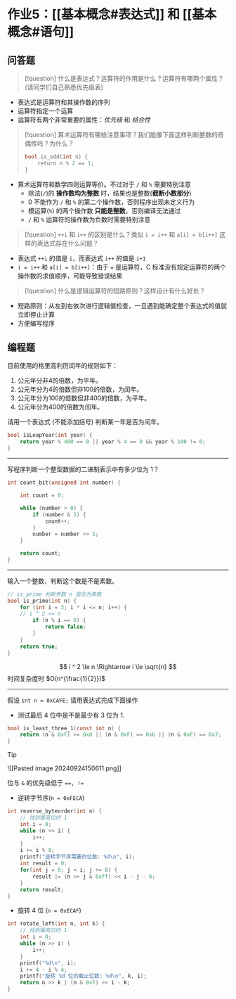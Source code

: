 # 作业5：[[基本概念#表达式]] 和 [[基本概念#语句]]

## 问答题

> [!question] 什么是表达式？运算符的作用是什么？运算符有哪两个属性？(请同学们自己熟悉优先级表)

+ 表达式是运算符和其操作数的序列
+ 运算符指定一个运算
+ 运算符有两个非常重要的属性：_优先级_ 和 _结合性_ 

> [!question] 算术运算符有哪些注意事项？我们能像下面这样判断整数的奇偶性吗？为什么？
> ```c
> bool is_odd(int n) {  
>     return n % 2 == 1;  
> }
> ```

+ 算术运算符和数学四则运算等价。不过对于 `/` 和 `%` 需要特别注意
	+ 除法(`/`)的 **操作数均为整数** 时，结果也是整数(**截断小数部分**)
	+ $0$ 不能作为 `/` 和 `%` 的第二个操作数，否则程序出现未定义行为
	+ 模运算(`%`) 的两个操作数 **只能是整数**，否则编译无法通过
	+ `/` 和 `%` 运算符的操作数为负数时需要特别注意

> [!question] `++i` 和 `i++` 的区别是什么？类似 `i = i++` 和 `a[i] = b[i++]` 这样的表达式存在什么问题？

+ 表达式 `++i` 的值是 `i`，而表达式 `i++` 的值是 `i+1`
+ `i = i++` 和 `a[i] = b[i++]`：由于 `=` 是运算符，C 标准没有规定运算符的两个操作数的求值顺序，可能导致错误结果

> [!question] 什么是逻辑运算符的短路原则？这样设计有什么好处？
> 

+ 短路原则：从左到右依次进行逻辑值检查，一旦遇到能确定整个表达式的值就立即停止计算
+ 方便编写程序

## 编程题

目前使用的格里高利历闰年的规则如下：
1. 公元年分非4的倍数，为平年。    
2. 公元年分为4的倍数但非100的倍数，为闰年。
3. 公元年分为100的倍数但非400的倍数，为平年。
4. 公元年分为400的倍数为闰年。

请用一个表达式 (不能添加括号) 判断某一年是否为闰年。

```c
bool isLeapYear(int year) {  
    return year % 400 == 0 || year % 4 == 0 && year % 100 != 0;  
}
```

---

写程序判断一个整型数据的二进制表示中有多少位为 1？

```c
int count_bit(unsigned int number) {

    int count = 0;

    while (number > 0) {
        if (number & 1) {
            count++;
        }
        number = number >> 1;
    }

    return count;
}

```

---

输入一个整数，判断这个数是不是素数。

```c
// is_prime 判断参数 n 是否为素数
bool is_prime(int n) {
    for (int i = 2; i * i <= n; i++) {
    // i ^ 2 <= n
        if (n % i == 0) {
            return false;
        }
    }
    return true;
}
```

$$
i ^ 2 \le n \Rightarrow i \le \sqrt{n}
$$
时间复杂度时 $O(n^{\frac{1}{2}})$

---

假设 `int n = 0xCAFE;` 请用表达式完成下面操作

+ 测试最后 $4$ 位中是不是最少有 $3$ 位为 $1$.

```c
bool is_least_three_1(const int n) {
    return (n & 0xF) >= 0xd || (n & 0xF) == 0xb || (n & 0xF) == 0x7;
}
```

> [!tip] 
> 
> ![[Pasted image 20240924150611.png]]
> 
> 位与 `&` 的优先级低于 `==, !=` 
> 


+ 逆转字节序(`n = 0xFECA`)

```c
int reverse_byteorder(int n) {
    // 找到最高位的 1
    int i = 0;
    while (n >> i) {
        i++;
    }
    i += i % 8;
    printf("逆转字节序需要的位数: %d\n", i);
    int result = 0;
    for(int j = 0; j < i; j += 8) {
        result |= (n >> j & 0xff) << i - j - 8;
    }
    return result;
}
```

+ 旋转 $4$ 位 (`n = 0xECAF`)

```c
int rotate_left(int n, int k) {
    // 找到最高位的 1
    int i = 0;
    while (n >> i) {
        i++;
    }
    printf("%d\n", i);
    i += 4 - i % 4;
    printf("旋转 %d 位的截止位数: %d\n", k, i);
    return n >> k | (n & 0xF) << i - k;
}
```

